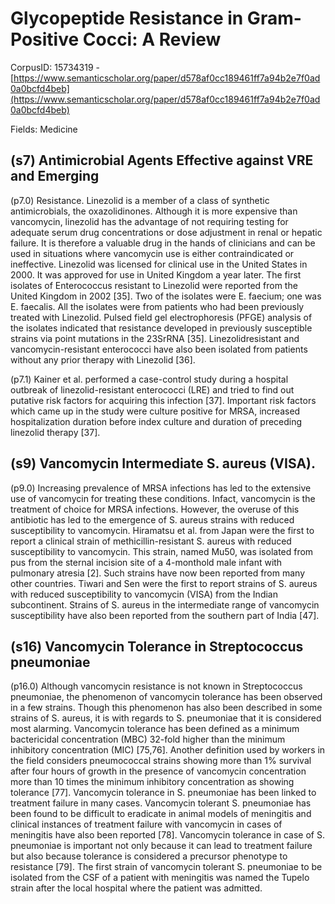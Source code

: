 # Glycopeptide Resistance in Gram-Positive Cocci: A Review

CorpusID: 15734319 - [https://www.semanticscholar.org/paper/d578af0cc189461ff7a94b2e7f0ad0a0bcfd4beb](https://www.semanticscholar.org/paper/d578af0cc189461ff7a94b2e7f0ad0a0bcfd4beb)

Fields: Medicine

## (s7) Antimicrobial Agents Effective against VRE and Emerging
(p7.0) Resistance. Linezolid is a member of a class of synthetic antimicrobials, the oxazolidinones. Although it is more expensive than vancomycin, linezolid has the advantage of not requiring testing for adequate serum drug concentrations or dose adjustment in renal or hepatic failure. It is therefore a valuable drug in the hands of clinicians and can be used in situations where vancomycin use is either contraindicated or ineffective. Linezolid was licensed for clinical use in the United States in 2000. It was approved for use in United Kingdom a year later. The first isolates of Enterococcus resistant to Linezolid were reported from the United Kingdom in 2002 [35]. Two of the isolates were E. faecium; one was E. faecalis. All the isolates were from patients who had been previously treated with Linezolid. Pulsed field gel electrophoresis (PFGE) analysis of the isolates indicated that resistance developed in previously susceptible strains via point mutations in the 23SrRNA [35]. Linezolidresistant and vancomycin-resistant enterococci have also been isolated from patients without any prior therapy with Linezolid [36].

(p7.1) Kainer et al. performed a case-control study during a hospital outbreak of linezolid-resistant enterococci (LRE) and tried to find out putative risk factors for acquiring this infection [37]. Important risk factors which came up in the study were culture positive for MRSA, increased hospitalization duration before index culture and duration of preceding linezolid therapy [37].
## (s9) Vancomycin Intermediate S. aureus (VISA).
(p9.0) Increasing prevalence of MRSA infections has led to the extensive use of vancomycin for treating these conditions. Infact, vancomycin is the treatment of choice for MRSA infections. However, the overuse of this antibiotic has led to the emergence of S. aureus strains with reduced susceptibility to vancomycin. Hiramatsu et al. from Japan were the first to report a clinical strain of methicillin-resistant S. aureus with reduced susceptibility to vancomycin. This strain, named Mu50, was isolated from pus from the sternal incision site of a 4-monthold male infant with pulmonary atresia [2]. Such strains have now been reported from many other countries. Tiwari and Sen were the first to report strains of S. aureus with reduced susceptibility to vancomycin (VISA) from the Indian subcontinent. Strains of S. aureus in the intermediate range of vancomycin susceptibility have also been reported from the southern part of India [47].
## (s16) Vancomycin Tolerance in Streptococcus pneumoniae
(p16.0) Although vancomycin resistance is not known in Streptococcus pneumoniae, the phenomenon of vancomycin tolerance has been observed in a few strains. Though this phenomenon has also been described in some strains of S. aureus, it is with regards to S. pneumoniae that it is considered most alarming. Vancomycin tolerance has been defined as a minimum bactericidal concentration (MBC) 32-fold higher than the minimum inhibitory concentration (MIC) [75,76]. Another definition used by workers in the field considers pneumococcal strains showing more than 1% survival after four hours of growth in the presence of vancomycin concentration more than 10 times the minimum inhibitory concentration as showing tolerance [77]. Vancomycin tolerance in S. pneumoniae has been linked to treatment failure in many cases. Vancomycin tolerant S. pneumoniae has been found to be difficult to eradicate in animal models of meningitis and clinical instances of treatment failure with vancomycin in cases of meningitis have also been reported [78]. Vancomycin tolerance in case of S. pneumoniae is important not only because it can lead to treatment failure but also because tolerance is considered a precursor phenotype to resistance [79]. The first strain of vancomycin tolerant S. pneumoniae to be isolated from the CSF of a patient with meningitis was named the Tupelo strain after the local hospital where the patient was admitted.
